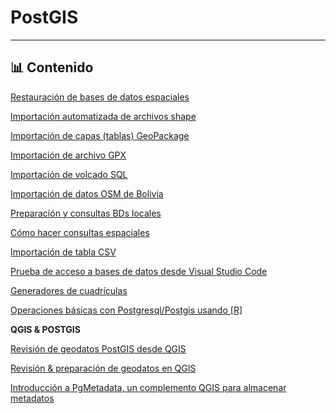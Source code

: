 # PostGIS


---

## 📊 Contenido

[Restauración de bases de datos espaciales](01/)

[Importación automatizada de archivos shape](02/)

[Importación de capas (tablas) GeoPackage](03/)

[Importación de archivo GPX](04/)

[Importación de volcado SQL](05/)

[Importación de datos OSM de Bolivia](06/)

[Preparación y consultas BDs locales](07/)

[Cómo hacer consultas espaciales](08/)

[Importación de tabla CSV](09/)

[Prueba de acceso a bases de datos desde Visual Studio Code](10/)

[Generadores de cuadrículas](12/)

[Operaciones básicas con Postgresql/Postgis usando [R]](13/integrar_postgresql_postgis.R)

**QGIS & POSTGIS**

[Revisión de geodatos PostGIS desde QGIS](11/)

[Revisión & preparación de geodatos en QGIS](15/)

[Introducción a PgMetadata, un complemento QGIS para almacenar metadatos](14/)

